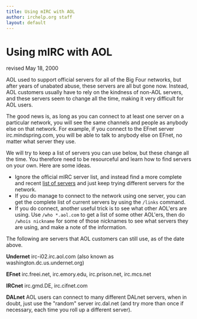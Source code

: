 ```yaml
---
title: Using mIRC with AOL
author: irchelp.org staff
layout: default
---
```


# Using mIRC with AOL

revised May 18, 2000

AOL used to support official servers for all of the
Big Four networks, but after years of unabated
abuse, these servers are all but gone now. Instead, AOL customers usually have
to rely on the kindness of non-AOL servers, and these servers seem to change
all the time, making it very difficult for AOL users.

The good news is, as long as you can connect to at least one server on a
particular network, you will see the same channels and people as anybody else
on that network. For example, if you connect to the EFnet server
irc.mindspring.com, you will be able to talk to anybody else on EFnet, no
matter what server they use.

We will try to keep a list of servers you can use below, but these change all
the time. You therefore need to be resourceful and learn how to find servers
on your own. Here are some ideas.

  * Ignore the official mIRC server list, and instead find a more complete and recent [list of servers](/networks/efnet/servers.html) and just keep trying different servers for the network.
  * If you do manage to connect to the network using one server, you can get the complete list of current servers by using the `/links` command.
  * If you do connect, another useful trick is to see what other AOL'ers are using. Use `/who *.aol.com` to get a list of some other AOL'ers, then do `/whois nickname` for some of those nicknames to see what servers they are using, and make a note of the information.

The following are servers that AOL customers can still use, as of the date
above.

**Undernet**     irc-i02.irc.aol.com (also known as washington.dc.us.undernet.org)

**EFnet**     irc.freei.net, irc.emory.edu, irc.prison.net, irc.mcs.net

**IRCnet**     irc.gmd.DE, irc.cifnet.com

**DALnet**     AOL users can connect to many different DALnet servers, when in doubt, just use the "random" server irc.dal.net (and try more than once if necessary, each time you roll up a different server).
